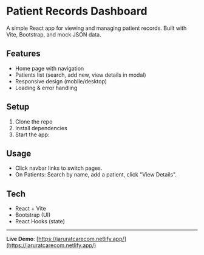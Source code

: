 # Patient Records Dashboard

A simple React app for viewing and managing patient records. Built with Vite, Bootstrap, and mock JSON data.

## Features
- Home page with navigation
- Patients list (search, add new, view details in modal)
- Responsive design (mobile/desktop)
- Loading & error handling

## Setup
1. Clone the repo
2. Install dependencies
3. Start the app:

## Usage
- Click navbar links to switch pages.
- On Patients: Search by name, add a patient, click "View Details".

## Tech
- React + Vite
- Bootstrap (UI)
- React Hooks (state)

---
**Live Demo**: [https://jaruratcarecom.netlify.app/](https://jaruratcarecom.netlify.app/)

